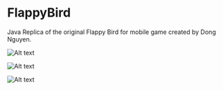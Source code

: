 FlappyBird
==========

Java Replica of the original Flappy Bird for mobile game created by Dong Nguyen.



![Alt text](https://raw.githubusercontent.com/MicahAndWill/FlappyBird/master/screenShots/screenshot1.png "FlappyBird Screen Shot")


![Alt text](https://raw.githubusercontent.com/MicahAndWill/FlappyBird/master/screenShots/screenShot3.png "FlappyBird Screen Shot")

![Alt text](https://raw.githubusercontent.com/MicahAndWill/FlappyBird/master/screenShots/screenShot2.png "FlappyBird Screen Shot")
